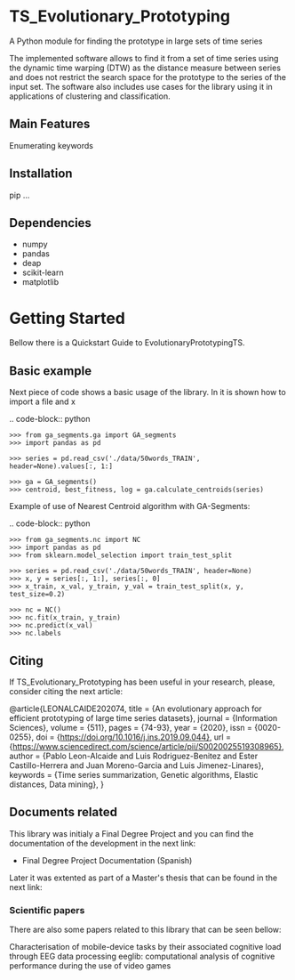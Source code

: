 # TS_Evolutionary_Prototyping
A Python module for finding the prototype in large sets of time series

The implemented software allows to find it from a set of time series using the dynamic time warping (DTW) as the distance measure between series and does not restrict the search space for the prototype to the series of the input set. The software also includes use cases for the library using it in applications of clustering and classification. 

## Main Features ##

Enumerating keywords

## Installation ##

pip ...

## Dependencies ##

* numpy
* pandas
* deap
* scikit-learn
* matplotlib

# Getting Started

Bellow there is a Quickstart Guide to EvolutionaryPrototypingTS.

## Basic example ##
 
Next piece of code shows a basic usage of the library. In it is shown how to import a file and x

.. code-block:: python

	>>> from ga_segments.ga import GA_segments
	>>> import pandas as pd
	
	>>> series = pd.read_csv('./data/50words_TRAIN', header=None).values[:, 1:]
	
	>>> ga = GA_segments()
	>>> centroid, best_fitness, log = ga.calculate_centroids(series)
	
	
Example of use of Nearest Centroid algorithm with GA-Segments:

.. code-block:: python

	>>> from ga_segments.nc import NC
	>>> import pandas as pd
	>>> from sklearn.model_selection import train_test_split
	
	>>> series = pd.read_csv('./data/50words_TRAIN', header=None)
	>>> x, y = series[:, 1:], series[:, 0]
	>>> x_train, x_val, y_train, y_val = train_test_split(x, y, test_size=0.2)
	
	>>> nc = NC()
	>>> nc.fit(x_train, y_train)
	>>> nc.predict(x_val)
	>>> nc.labels
  
  
 ## Citing ## 
 
 If TS_Evolutionary_Prototyping has been useful in your research, please, consider citing the next article:
 
 @article{LEONALCAIDE202074,
title = {An evolutionary approach for efficient prototyping of large time series datasets},
journal = {Information Sciences},
volume = {511},
pages = {74-93},
year = {2020},
issn = {0020-0255},
doi = {https://doi.org/10.1016/j.ins.2019.09.044},
url = {https://www.sciencedirect.com/science/article/pii/S0020025519308965},
author = {Pablo Leon-Alcaide and Luis Rodriguez-Benitez and Ester Castillo-Herrera and Juan Moreno-Garcia and Luis Jimenez-Linares},
keywords = {Time series summarization, Genetic algorithms, Elastic distances, Data mining},
}

## Documents related ##

This library was initialy a Final Degree Project and you can find the documentation of the development in the next link:

* Final Degree Project Documentation (Spanish)

Later it was extented as part of a Master's thesis that can be found in the next link:



### Scientific papers ###

There are also some papers related to this library that can be seen bellow:

Characterisation of mobile-device tasks by their associated cognitive load through EEG data processing
eeglib: computational analysis of cognitive performance during the use of video games
